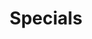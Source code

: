 ---
title: Specials
order: 10
header_image: /images/specials.jpg
description: Our featured special desserts
category_filter: specials
---